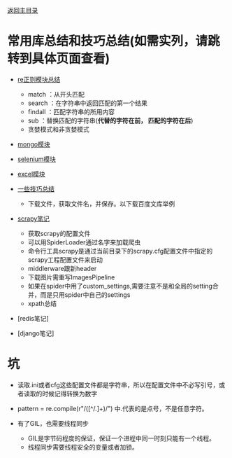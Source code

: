 

[返回主目录](../README.md)




# 常用库总结和技巧总结(如需实列，请跳转到具体页面查看)
* [re正则模块总结](./examples_jupyter/re.ipynb)
    * match     ：从开头匹配
    * search    ：在字符串中返回匹配的第一个结果
    * findall   ：匹配字符串的所用内容
    * sub       ：替换匹配的字符串(**代替的字符在前， 匹配的字符在后**)
    * 贪婪模式和非贪婪模式


* [mongo模块](./examples_jupyter/mongo.ipynb)

* [selenium模块](./examples_jupyter/selenium.ipynb)

* [excel模块](./examples_jupyter/excel.ipynb)

* [一些技巧总结](./examples_jupyter/tips.ipynb)
    * 下载文件，获取文件名，并保存。以下载百度文库举例




* [scrapy笔记](examples_jupyter/docs/scrapy.md)
    * 获取scrapy的配置文件 
    * 可以用SpiderLoader通过名字来加载爬虫  
    * 命令行工具scrapy是通过当前目录下的scrapy.cfg配置文件中指定的scrapy工程配置文件来启动
    * middlerware跟新header
    * 下载图片需重写ImagesPipeline
    * 如果在spider中用了custom_settings,需要注意不是和全局的setting合并，而是只用spider中自己的settings
    * xpath总结




* [redis笔记]


* [django笔记]



    

    
    
    

# 坑
*  读取.ini或者cfg这些配置文件都是字符串，所以在配置文件中不必写引号，或者读取的时候记得转换为数字

* pattern = re.compile(r"/([^/.]+)/") 中.代表的是点号，不是任意字符。


* 有了GIL，也需要线程同步  
    * GIL是字节码程度的保证，保证一个进程中同一时刻只能有一个线程。  
    * 线程同步需要线程安全的变量或者加锁。

    